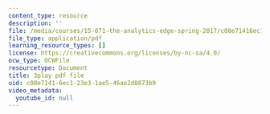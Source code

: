 ```yaml
---
content_type: resource
description: ''
file: /media/courses/15-071-the-analytics-edge-spring-2017/c08e71416ec123e31ae546ae2d8873b9_05DWB1NzozM.pdf
file_type: application/pdf
learning_resource_types: []
license: https://creativecommons.org/licenses/by-nc-sa/4.0/
ocw_type: OCWFile
resourcetype: Document
title: 3play pdf file
uid: c08e7141-6ec1-23e3-1ae5-46ae2d8873b9
video_metadata:
  youtube_id: null
---
```

